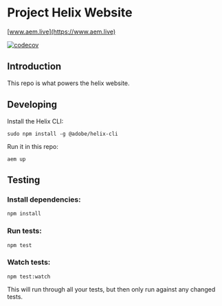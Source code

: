 # Project Helix Website
[www.aem.live](https://www.aem.live)

[![codecov](https://codecov.io/gh/adobe/helix-website/branch/main/graph/badge.svg?token=If90y6KMqx)](https://codecov.io/gh/adobe/helix-website)
## Introduction
This repo is what powers the helix website.

## Developing
Install the Helix CLI:

    sudo npm install -g @adobe/helix-cli
    
Run it in this repo:

    aem up
    
## Testing
### Install dependencies:

    npm install
### Run tests:

    npm test
### Watch tests:

    npm test:watch
    
This will run through all your tests, but then only run against any changed tests.


